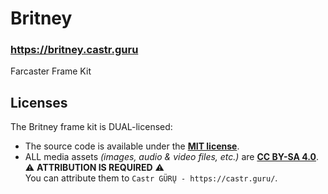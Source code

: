 # Britney

### https://britney.castr.guru

Farcaster Frame Kit


## Licenses

The Britney frame kit is DUAL-licensed:

- The source code is available under the [__MIT license__](LICENSE).
- ALL media assets _(images, audio & video files, etc.)_ are [__CC BY-SA 4.0__](https://creativecommons.org/licenses/by-sa/4.0/).
<br />⚠️ __ATTRIBUTION IS REQUIRED__ ⚠️
<br />You can attribute them to `Castr GÜRŲ - https://castr.guru/`.
